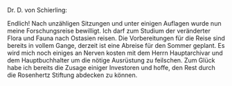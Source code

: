 Dr. D. von Schierling:

Endlich! 
Nach unzähligen Sitzungen und unter einigen Auflagen wurde nun meine Forschungsreise bewilligt. Ich darf zum Studium der veränderter Flora und Fauna nach Ostasien reisen. Die Vorbereitungen für die Reise sind bereits in vollem Gange, derzeit ist eine Abreise für den Sommer geplant. Es wird mich noch einiges an Nerven kosten mit dem Herrn Hauptarchivar und dem Hauptbuchhalter um die nötige Ausrüstung zu feilschen. Zum Glück habe ich bereits die Zusage einiger Investoren und hoffe, den Rest durch die Rosenhertz Stiftung abdecken zu können. 
